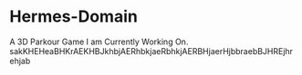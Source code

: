 # Hermes-Domain
A 3D Parkour Game I am Currently Working On.
 sakKHEHeaBHKrAEKHBJkhbjAERhbkjaeRbhkjAERBHjaerHjbbraebBJHREjhrehjab
 
